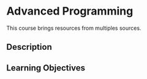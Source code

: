 # Advanced Programming

This course brings resources from multiples sources.

## Description

## Learning Objectives